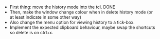 - First thing: move the history mode into the tcl. DONE
- Then, make the window change colour when in delete history mode (or at least indicate in some other way)
- Also change the menu option for viewing history to a tick-box.
- Implement the expected clipboard behaviour, maybe swap the shortcuts so delete is on ctrl+x.